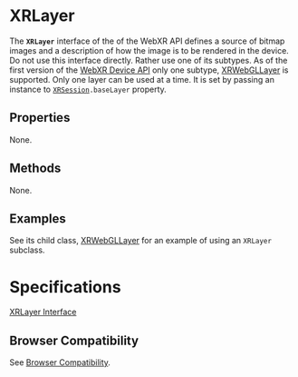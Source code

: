 # XRLayer

The **`XRLayer`** interface of the of the WebXR API defines a source of bitmap images and a description of how the image is to be rendered in the device. Do not use this interface directly. Rather use one of its subtypes. As of the first version of the [WebXR Device API](https://immersive-web.github.io/webxr/) only one subtype, <a href="xrwebgllayer">XRWebGLLayer</a> is supported. Only one layer can be used at a time. It is set by passing an instance to <code><a href="xrsession">XRSession</a>.baseLayer</code> property.

## Properties

None.

## Methods

None.

## Examples

See its child class, <a href="xrwebgllayer">XRWebGLLayer</a> for an example of using an `XRLayer` subclass.

# Specifications

[XRLayer Interface](https://immersive-web.github.io/webxr/#xrlayer-interface)

## Browser Compatibility

See [Browser Compatibility](compatibility).
